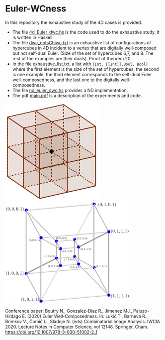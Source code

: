 # Euler-WCness

In this repository the exhaustive study of the 4D cases is provided.

- The file [4d_Euler_dwc.hs](https://github.com/Cimagroup/Euler-WCness/blob/master/4d_Euler_dwc.hs) is the code used to do the exhaustive study. It is written in Haskell.
- The file [dwc_notsChiwc.txt](https://github.com/Cimagroup/Euler-WCness/blob/master/dwc_notsChiwc.txt) is an exhaustive list of configurations of hypercubes in 4D incident to a vertex that are digitally well-composed but  not self-dual Euler. (Size of the set of hypercubes 6,7, and 8. The rest of the examples are their duals). Proof of theorem 20.
- In the file [exhaustive_list.txt](https://github.com/Cimagroup/Euler-WCness/blob/master/exhaustive_list.txt), a list with `(Int, [[Int]],Bool, Bool)` where the first element is the size of the set of hypercubes, the second is one example, the third element corresponds to the self-dual Euler well-composedness, and the last one to the digitally well-composedness.
- The file [nd_euler_dwc.hs](https://github.com/Cimagroup/Euler-WCness/blob/master/nd_euler_dwc.hs) provides a ND implementation.
- The pdf [main.pdf](https://github.com/Cimagroup/Euler-WCness/blob/master/tex/main.pdf) is a description of the experiments and code.

<img src="https://github.com/Cimagroup/Euler-WCness/blob/master/3d.png" width="300" /><img src="https://github.com/Cimagroup/Euler-WCness/blob/master/4d.png" width="400" />



Conference paper:
Boutry N., Gonzalez-Diaz R., Jimenez MJ., Paluzo-Hildago E. (2020) Euler Well-Composedness. In: Lukić T., Barneva R., Brimkov V., Čomić L., Sladoje N. (eds) Combinatorial Image Analysis. IWCIA 2020. Lecture Notes in Computer Science, vol 12148. Springer, Cham. https://doi.org/10.1007/978-3-030-51002-2_1

